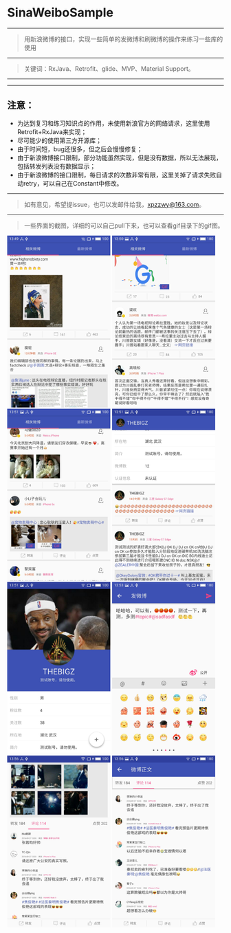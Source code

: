 # SinaWeiboSample
---
> 用新浪微博的接口，实现一些简单的发微博和刷微博的操作来练习一些库的使用
---
> 关键词：RxJava、Retrofit、glide、MVP、Material Support。
---



---
## 注意：
- 为达到复习和练习知识点的作用，未使用新浪官方的网络请求，这里使用Retrofit+RxJava来实现；
- 尽可能少的使用第三方开源库；
- 由于时间短，bug还很多，但之后会慢慢修复；
- 由于新浪微博接口限制，部分功能虽然实现，但是没有数据，所以无法展现，包括转发列表没有数据显示；
- 由于新浪微博的接口限制，每日请求的次数非常有限，这里关掉了请求失败自动retry，可以自己在Constant中修改。

---
> 如有意见，希望提issue，也可以发邮件给我，xpzzwy@163.com。
---
> 一些界面的截图，详细的可以自己pull下来，也可以查看gif目录下的gif图。

<img src="./ScreenShot/S60927-13495513.jpg" width="240">            <img src="./ScreenShot/S60927-13500719.jpg" width="240">
<img src="./ScreenShot/S60927-13513400.jpg" width="240">            <img src="./ScreenShot/S60927-13514650.jpg" width="240">
<img src="./ScreenShot/S60927-13515448.jpg" width="240">            <img src="./ScreenShot/S60927-13532972.jpg" width="240">
<img src="./ScreenShot/S60927-13560533.jpg" width="240">            <img src="./ScreenShot/S60927-13561730.jpg" width="240">

